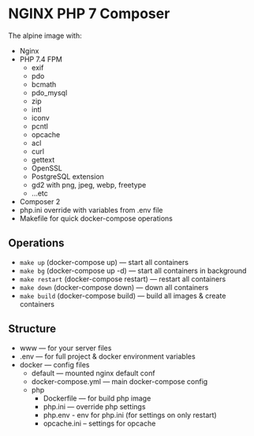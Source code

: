 NGINX PHP 7 Composer
===================

The alpine image with:
* Nginx
* PHP 7.4 FPM
    * exif    
    * pdo
    * bcmath
    * pdo_mysql
    * zip
    * intl
    * iconv 
    * pcntl
    * opcache
    * acl
    * curl
    * gettext
    * OpenSSL
    * PostgreSQL extension 
    * gd2 with png, jpeg, webp, freetype 
    * ...etc
* Composer 2
* php.ini override with variables from .env file
* Makefile for quick docker-compose operations

Operations
----------
* `make up` (docker-compose up) — start all containers
* `make bg` (docker-compose up -d) — start all containers in background
* `make restart` (docker-compose restart) — restart all containers
* `make down` (docker-compose down) — down all containers
* `make build` (docker-compose build) — build all images & create containers

Structure
---------
* www — for your server files
* .env — for full project & docker environment variables
* docker — config files
    * default — mounted nginx default conf
    * docker-compose.yml — main docker-compose config
    * php
        * Dockerfile — for build php image
        * php.ini — override php settings
        * php.env - env for php.ini (for settings on only restart)
        * opcache.ini – settings for opcache 
